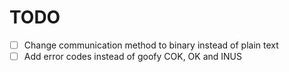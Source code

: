 # TODO

- [ ] Change communication method to binary instead of plain text
- [ ] Add error codes instead of goofy COK, OK and INUS
